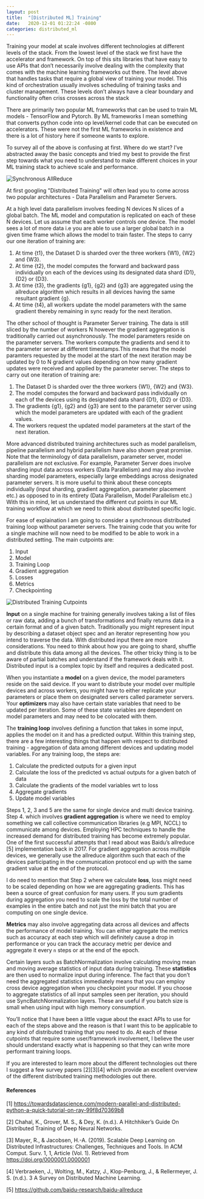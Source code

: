 ```yaml
---
layout: post
title:  "[Distributed ML] Training"
date:   2020-12-01 01:22:24 -0800
categories: distributed_ml
---
```


Training your model at scale involves different technologies at different levels of the stack. From the lowest level of the stack we first have the accelerator and framework. On top of this sits libraries that have easy to use APIs that don’t necessarily involve dealing with the complexity that comes with the machine learning frameworks out there. The level above that handles tasks that require a global view of training your model. This kind of orchestration usually involves scheduling of training tasks and cluster management. These levels don’t always have a clear boundary and functionality often criss crosses across the stack

There are primarily two popular ML frameworks that can be used to train ML models - TensorFlow and Pytorch. By ML frameworks I mean something that converts python code into op level/kernel code that can be executed on accelerators. These were not the first ML frameworks in existence and there is a lot of history here if someone wants to explore.

To survey all of the above is confusing at first. Where do we start? I’ve abstracted away the basic concepts and tried my best to provide the first step towards what you need to understand to make different choices in your ML training stack to achieve scale and performance. 

![Synchronous AllReduce](/assets/images/intro_distributed_training/synchronous-allreduce.jpg)

At first googling "Distributed Training" will often lead you to come across two popular architectures - Data Parallelism and Parameter Servers. 

At a high level data parallelism involves feeding N devices N slices of a global batch. The ML model and computation is replicated on each of these N devices. Let us assume that each worker controls one device. The model sees a lot of more data i.e you are able to use a larger global batch in a given time frame which allows the model to train faster. The steps to carry our one iteration of training are:

1. At time {t1}, the Dataset D is sharded over the three workers {W1}, {W2} and {W3}.
2. At time {t2}, the model computes the forward and backward pass individually on each of the devices using its designated data shard {D1}, {D2} or {D3}.
3. At time {t3}, the gradients {g1}, {g2} and {g3} are aggregated using the allreduce algorithm which results in all devices having the same resultant gradient {g}.
4. At time {t4}, all workers update the model parameters with the same gradient thereby remaining in sync ready for the next iteration.

The other school of thought is Parameter Server training. The data is still sliced by the number of workers N however the gradient aggregation is traditionally carried out asynchronously. The model parameters reside on the parameter servers. The workers compute the gradients and send it to the parameter server at different timestamps.This means that the model paramters requested by the model at the start of the next iteration may be updated by 0 to N gradient values depending on how many gradient updates were received and applied by the parameter server. The steps to carry out one iteration of training are:

1. The Dataset D is sharded over the three workers {W1}, {W2} and {W3}.
2. The model computes the forward and backward pass individually on each of the devices using its designated data shard {D1}, {D2} or {D3}.
3. The gradients {g1}, {g2} and {g3} are sent to the parameter server using which the model parameters are updated with each of the gradient values.
4. The workers request the updated model parameters at the start of the next iteration.

More advanced distributed training architectures such as model parallelism, pipeline parallelism and hybrid parallelism have also shown great promise. Note that the terminology of data parallelism, parameter server, model parallelism are not exclusive. For example, Parameter Server does involve sharding input data across workers (Data Parallelism) and may also involve sharding model parameters, especially large embeddings across designated parameter servers. It is more useful to think about these concepts individually (input sharding, gradient aggregation, parameter placement etc.) as opposed to in its entirety (Data Parallelism, Model Parallelism etc.) 
With this in mind, let us understand the different cut points in our ML training workflow at which we need to think about distributed specific logic.

 For ease of explaination I am going to consider a synchronous distributed training loop without parameter servers. The training code that you write for a single machine will now need to be modified to be able to work in a distributed setting. The main cutpoints are:

1. Input
2. Model
3. Training Loop 
4. Gradient aggregation
5. Losses
6. Metrics
7. Checkpointing


![Distributed Training Cutpoints](/assets/images/intro_distributed_training/distributed-training-grid.jpg)

**Input** on a single machine for training generally involves taking a list of files or raw data, adding  a bunch of transformations and finally returns data in a certain format and of a given batch. Traditionally you might represent input by describing a dataset object spec and an iterator representing how you intend to traverse the data. With distributed input there are more considerations. You need to think about how you are going to shard, shuffle and distribute this data among all the devices. The other tricky thing is to be aware of partial batches and understand if the framework deals with it. Distributed input is a complex topic by itself and requires a dedicated post.

When you instantiate a **model** on a given device, the model parameters reside on the said device. If you want to distribute your model over multiple devices and across workers, you might have to either replicate your parameters or place them on designated servers called parameter servers. Your **optimizers** may also have certain state variables that need to be updated per iteration. Some of these state variables are dependent on model parameters and may need to be colocated with them.  

The **training loop** involves defining a function that takes in some input, applies the model on it and has a predicted output. Within this training step, there are a few interesting things that happen with respect to distributed training - aggregation of data among different devices and updating model variables. For any training loop, the steps are:

1. Calculate the predicted outputs for a given input
2. Calculate the loss of the predicted vs actual outputs for a given batch of data
3. Calculate the gradients of the model variables wrt to loss
4. Aggregate gradients
5. Update model variables


Steps 1, 2, 3 and 5 are the same for single device and multi device training. Step 4. which involves **gradient aggregation** is where we need to employ something we call collective communication libraries (e.g MPI, NCCL) to communicate among devices. Employing HPC techniques to handle the increased demand for distributed training has become extremely popular. One of the first successful attempts that I read about was Baidu’s allreduce [5] implementation back in 2017. For gradient aggregation across multiple devices, we generally use the allreduce algorithm such that each of the devices participating in the communication protocol end up with the same gradient value at the end of the protocol. 

I do need to mention that Step 2 where we calculate **loss**, loss might need to be scaled depending on how we are aggregating gradients. This has been a source of great confusion for many users. If you sum gradients during aggregation you need to scale the loss by the total number of examples in the entire batch and not just the mini batch that you are computing on one single device.

**Metrics** may also involve aggregating data across all devices and affects the performance of model training. You can either aggregate the metrics such as accuracy at each step which will definitely cause a drop in performance or you can track the accuracy metric per device and aggregate it every `n` steps or at the end of the epoch. 

Certain layers such as BatchNormalization involve calculating moving mean and moving average statistics of input data during training. These **statistics** are then used to normalize input during inference. The fact that you don’t need the aggregated statistics immediately means that you can employ cross device aggregation when you checkpoint your model. If you choose to aggregate statistics of all input samples seen per iteration, you should use SyncBatchNormalization layers. These are useful if you batch size is small when using input with high memory consumption.

You’ll notice that I have been a little vague about the exact APIs to use for each of the steps above and the reason is that I want this to be applicable to any kind of distributed training that you need to do. At each of these cutpoints that require some user/framework involvement, I believe the user should understand exactly what is happening so that they can write more performant training loops.

If you are interested to learn more about the different technologies out there I suggest a few survey papers [2][3][4] which provide an excellent overview of the different distributed training methodologies out there.



#### References

[1] https://towardsdatascience.com/modern-parallel-and-distributed-python-a-quick-tutorial-on-ray-99f8d70369b8

[2] Chahal, K., Grover, M. S., & Dey, K. (n.d.). A Hitchhiker’s Guide On Distributed Training of Deep Neural Networks.

[3] Mayer, R., & Jacobsen, H.-A. (2019). Scalable Deep Learning on Distributed Infrastructures: Challenges, Techniques and Tools. In ACM Comput. Surv. 1, 1, Article (Vol. 1). Retrieved from https://doi.org/0000001.0000001

[4] Verbraeken, J., Wolting, M., Katzy, J., Klop-Penburg, J., & Rellermeyer, J. S. (n.d.). 3 A Survey on Distributed Machine Learning.

[5] https://github.com/baidu-research/baidu-allreduce

